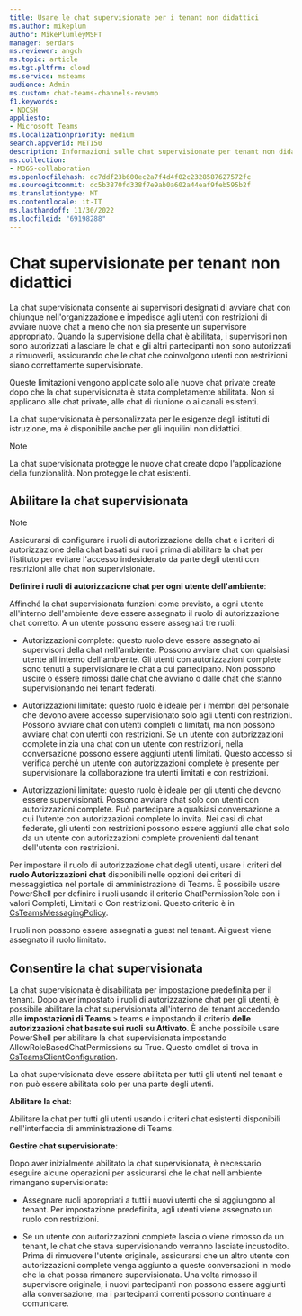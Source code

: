 ```yaml
---
title: Usare le chat supervisionate per i tenant non didattici
ms.author: mikeplum
author: MikePlumleyMSFT
manager: serdars
ms.reviewer: angch
ms.topic: article
ms.tgt.pltfrm: cloud
ms.service: msteams
audience: Admin
ms.custom: chat-teams-channels-revamp
f1.keywords:
- NOCSH
appliesto:
- Microsoft Teams
ms.localizationpriority: medium
search.appverid: MET150
description: Informazioni sulle chat supervisionate per tenant non didattici nelle riunioni di Microsoft Teams.
ms.collection:
- M365-collaboration
ms.openlocfilehash: dc7ddf23b600ec2a7f4d4f02c2328587627572fc
ms.sourcegitcommit: dc5b3870fd338f7e9ab0a602a44eaf9feb595b2f
ms.translationtype: MT
ms.contentlocale: it-IT
ms.lasthandoff: 11/30/2022
ms.locfileid: "69198288"
---
```

# <a name="supervised-chats-for-non-educational-tenants"></a>Chat supervisionate per tenant non didattici

La chat supervisionata consente ai supervisori designati di avviare chat con chiunque nell'organizzazione e impedisce agli utenti con restrizioni di avviare nuove chat a meno che non sia presente un supervisore appropriato. Quando la supervisione della chat è abilitata, i supervisori non sono autorizzati a lasciare le chat e gli altri partecipanti non sono autorizzati a rimuoverli, assicurando che le chat che coinvolgono utenti con restrizioni siano correttamente supervisionate.

Queste limitazioni vengono applicate solo alle nuove chat private create dopo che la chat supervisionata è stata completamente abilitata. Non si applicano alle chat private, alle chat di riunione o ai canali esistenti.

La chat supervisionata è personalizzata per le esigenze degli istituti di istruzione, ma è disponibile anche per gli inquilini non didattici.

> [!NOTE]
> La chat supervisionata protegge le nuove chat create dopo l'applicazione della funzionalità. Non protegge le chat esistenti.

## <a name="enable-supervised-chat"></a>Abilitare la chat supervisionata

> [!NOTE]
> Assicurarsi di configurare i ruoli di autorizzazione della chat e i criteri di autorizzazione della chat basati sui ruoli prima di abilitare la chat per l'istituto per evitare l'accesso indesiderato da parte degli utenti con restrizioni alle chat non supervisionate.

**Definire i ruoli di autorizzazione chat per ogni utente dell'ambiente**:

Affinché la chat supervisionata funzioni come previsto, a ogni utente all'interno dell'ambiente deve essere assegnato il ruolo di autorizzazione chat corretto. A un utente possono essere assegnati tre ruoli:

- Autorizzazioni complete: questo ruolo deve essere assegnato ai supervisori della chat nell'ambiente. Possono avviare chat con qualsiasi utente all'interno dell'ambiente. Gli utenti con autorizzazioni complete sono tenuti a supervisionare le chat a cui partecipano. Non possono uscire o essere rimossi dalle chat che avviano o dalle chat che stanno supervisionando nei tenant federati.

- Autorizzazioni limitate: questo ruolo è ideale per i membri del personale che devono avere accesso supervisionato solo agli utenti con restrizioni. Possono avviare chat con utenti completi o limitati, ma non possono avviare chat con utenti con restrizioni. Se un utente con autorizzazioni complete inizia una chat con un utente con restrizioni, nella conversazione possono essere aggiunti utenti limitati. Questo accesso si verifica perché un utente con autorizzazioni complete è presente per supervisionare la collaborazione tra utenti limitati e con restrizioni.

- Autorizzazioni limitate: questo ruolo è ideale per gli utenti che devono essere supervisionati. Possono avviare chat solo con utenti con autorizzazioni complete. Può partecipare a qualsiasi conversazione a cui l'utente con autorizzazioni complete lo invita. Nei casi di chat federate, gli utenti con restrizioni possono essere aggiunti alle chat solo da un utente con autorizzazioni complete provenienti dal tenant dell'utente con restrizioni.

Per impostare il ruolo di autorizzazione chat degli utenti, usare i criteri del **ruolo Autorizzazioni chat** disponibili nelle opzioni dei criteri di messaggistica nel portale di amministrazione di Teams. È possibile usare PowerShell per definire i ruoli usando il criterio ChatPermissionRole con i valori Completi, Limitati o Con restrizioni. Questo criterio è in [CsTeamsMessagingPolicy](/powershell/module/skype/set-csteamsmessagingpolicy).

I ruoli non possono essere assegnati a guest nel tenant. Ai guest viene assegnato il ruolo limitato.

## <a name="allow-supervised-chat"></a>Consentire la chat supervisionata

La chat supervisionata è disabilitata per impostazione predefinita per il tenant. Dopo aver impostato i ruoli di autorizzazione chat per gli utenti, è possibile abilitare la chat supervisionata all'interno del tenant accedendo alle **impostazioni di** **Teams** \> teams e impostando il criterio **delle autorizzazioni chat basate sui ruoli** **su Attivato**. È anche possibile usare PowerShell per abilitare la chat supervisionata impostando AllowRoleBasedChatPermissions su True. Questo cmdlet si trova in [CsTeamsClientConfiguration](/powershell/module/skype/set-csteamsclientconfiguration).

La chat supervisionata deve essere abilitata per tutti gli utenti nel tenant e non può essere abilitata solo per una parte degli utenti.

**Abilitare la chat**:

Abilitare la chat per tutti gli utenti usando i criteri chat esistenti disponibili nell'interfaccia di amministrazione di Teams.

**Gestire chat supervisionate**:

Dopo aver inizialmente abilitato la chat supervisionata, è necessario eseguire alcune operazioni per assicurarsi che le chat nell'ambiente rimangano supervisionate:

- Assegnare ruoli appropriati a tutti i nuovi utenti che si aggiungono al tenant. Per impostazione predefinita, agli utenti viene assegnato un ruolo con restrizioni.

- Se un utente con autorizzazioni complete lascia o viene rimosso da un tenant, le chat che stava supervisionando verranno lasciate incustodito. Prima di rimuovere l'utente originale, assicurarsi che un altro utente con autorizzazioni complete venga aggiunto a queste conversazioni in modo che la chat possa rimanere supervisionata. Una volta rimosso il supervisore originale, i nuovi partecipanti non possono essere aggiunti alla conversazione, ma i partecipanti correnti possono continuare a comunicare.
